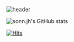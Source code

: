 ![header](https://capsule-render.vercel.app/api?type=slice&height=250&text=sonn.jh&fontSize=65&desc=repos.%20docs.%20memos.%20&descSize=20&fontAlign=75&descAlign=75&fontAlignY=28&descAlignY=44&rotate=16.4&color=C6F7E9&fontColor=424242)

<p align="center">
  
![sonn.jh's GitHub stats](https://github-readme-stats.vercel.app/api?username=sonnjh&show_icons=true&title_color=42C9A8&text_color=424242&icon_color=42C9A8&hide_border=true&count_private=true)

[![Hits](https://hits.seeyoufarm.com/api/count/incr/badge.svg?url=https%3A%2F%2Fgithub.com%2Fsonnjh&count_bg=%23797D82&title_bg=%2342C9A8&icon=github.svg&icon_color=%23FFFFFF&title=views&edge_flat=false)](https://hits.seeyoufarm.com)
</p>
